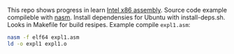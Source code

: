 This repo shows progress in learn [Intel x86 assembly](https://en.wikipedia.org/wiki/X86_assembly_language).
Source code example  compileble with [nasm](https://github.com/netwide-assembler/nasm).
Install dependensies for Ubuntu with install-deps.sh.
Looks in Makefile for build resipes.
Example compile `expl1.asm`:
```sh
nasm -f elf64 expl1.asm
ld -o expl1 expl1.o
```

